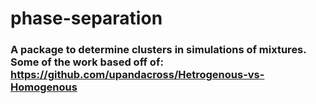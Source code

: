 # phase-separation
### A package to determine clusters in simulations of mixtures.  Some of the work based off of: https://github.com/upandacross/Hetrogenous-vs-Homogenous
